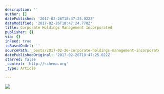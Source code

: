 ```yaml
---
description: ''
author: []
datePublished: '2017-02-26T18:47:25.022Z'
dateModified: '2017-02-26T18:47:24.778Z'
title: Corporate Holdings Management Incorporated
publisher: {}
via: {}
inFeed: true
isBasedOnUrl: ''
sourcePath: _posts/2017-02-26-corporate-holdings-management-incorporated.md
datePublishedOriginal: '2017-02-26T18:47:25.022Z'
starred: false
_context: 'http://schema.org'
_type: Article

---
```

![](https://the-grid-user-content.s3-us-west-2.amazonaws.com/470abac8-e0e3-4b6b-a944-7c526f990287.jpg)